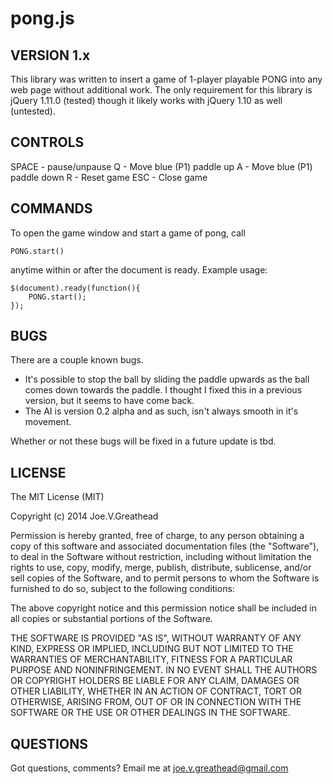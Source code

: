 pong.js
=======

VERSION 1.x
-------------------------------------------------------------------------
This library was written to insert a game of 1-player playable PONG into
any web page without additional work. The only requirement for this
library is jQuery 1.11.0 (tested) though it likely works with jQuery 1.10
as well (untested).

CONTROLS
-------------------------------------------------------------------------
SPACE - pause/unpause
Q - Move blue (P1) paddle up
A - Move blue (P1) paddle down
R - Reset game
ESC - Close game

COMMANDS
-------------------------------------------------------------------------
To open the game window and start a game of pong, call
    
    PONG.start()

anytime within or after the document is ready. Example usage:

    $(document).ready(function(){
        PONG.start();
    });


BUGS
-------------------------------------------------------------------------
There are a couple known bugs.
 - It's possible to stop the ball by sliding the paddle upwards as the
ball comes down towards the paddle. I thought I fixed this in a previous
version, but it seems to have come back.
 - The AI is version 0.2 alpha and as such, isn't always smooth
in it's movement.

Whether or not these bugs will be fixed in a future update is tbd.

LICENSE
-------------------------------------------------------------------------
The MIT License (MIT)

Copyright (c) 2014 Joe.V.Greathead

Permission is hereby granted, free of charge, to any person obtaining a copy
of this software and associated documentation files (the "Software"), to deal
in the Software without restriction, including without limitation the rights
to use, copy, modify, merge, publish, distribute, sublicense, and/or sell
copies of the Software, and to permit persons to whom the Software is
furnished to do so, subject to the following conditions:

The above copyright notice and this permission notice shall be included in all
copies or substantial portions of the Software.

THE SOFTWARE IS PROVIDED "AS IS", WITHOUT WARRANTY OF ANY KIND, EXPRESS OR
IMPLIED, INCLUDING BUT NOT LIMITED TO THE WARRANTIES OF MERCHANTABILITY,
FITNESS FOR A PARTICULAR PURPOSE AND NONINFRINGEMENT. IN NO EVENT SHALL THE
AUTHORS OR COPYRIGHT HOLDERS BE LIABLE FOR ANY CLAIM, DAMAGES OR OTHER
LIABILITY, WHETHER IN AN ACTION OF CONTRACT, TORT OR OTHERWISE, ARISING FROM,
OUT OF OR IN CONNECTION WITH THE SOFTWARE OR THE USE OR OTHER DEALINGS IN THE
SOFTWARE.

QUESTIONS
-------------------------------------------------------------------------
Got questions, comments? Email me at joe.v.greathead@gmail.com
